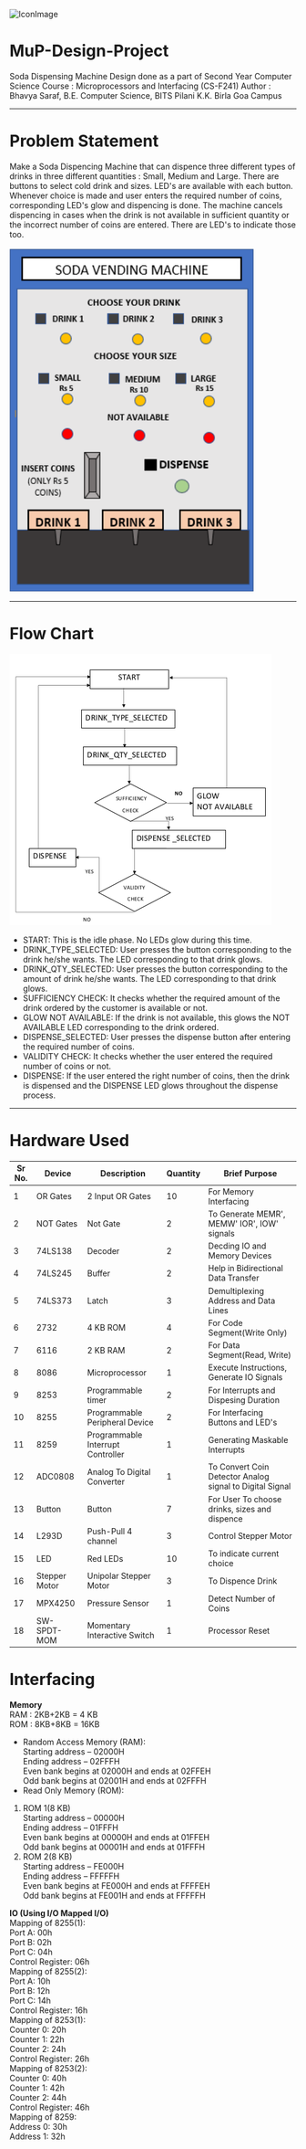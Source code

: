 ![IconImage](https://cdn6.aptoide.com/imgs/e/3/5/e35291e56c21fd9c639cfcccaa86de35_icon.png?w=256)

# MuP-Design-Project
Soda Dispensing Machine Design done as a part of Second Year Computer Science Course : Microprocessors and Interfacing (CS-F241)
Author : Bhavya Saraf, B.E. Computer Science, BITS Pilani K.K. Birla Goa Campus

***
# Problem Statement
Make a Soda Dispencing Machine that can dispence three different types of drinks in three different quantities : Small, Medium and Large. There are buttons to select cold drink and sizes. LED's are available with each button. Whenever choice is made and user enters the required number of coins, corresponding LED's glow and dispencing is done. The machine cancels dispencing in cases when the drink is not available in sufficient quantity or the incorrect number of coins are entered. There are LED's to indicate those too. <br><br>
![MachineImage](https://github.com/0110G/MuP-Design-Project/blob/master/Ima/Mup1.png)

***
# Flow Chart
![FlowChart](https://github.com/0110G/MuP-Design-Project/blob/master/Ima/Screenshot%20from%202019-05-31%2008-21-39.png)

* START: This is the idle phase. No LEDs glow during this time.
* DRINK_TYPE_SELECTED: User presses the button corresponding to the drink he/she
wants. The LED corresponding to that drink glows.
* DRINK_QTY_SELECTED: User presses the button corresponding to the amount of
drink he/she wants. The LED corresponding to that drink glows.
* SUFFICIENCY CHECK: It checks whether the required amount of the drink ordered
by the customer is available or not.
* GLOW NOT AVAILABLE: If the drink is not available, this glows the NOT AVAILABLE
LED corresponding to the drink ordered.
* DISPENSE_SELECTED: User presses the dispense button after entering the required
number of coins.
* VALIDITY CHECK: It checks whether the user entered the required number of coins
or not.
* DISPENSE: If the user entered the right number of coins, then the drink is dispensed
and the DISPENSE LED glows throughout the dispense process.

***
# Hardware Used
Sr No. | Device | Description | Quantity | Brief Purpose
-------|--------|--------- | ------------| -------------
1 | OR Gates | 2 Input OR Gates | 10 | For Memory Interfacing
2 | NOT Gates | Not Gate | 2 | To Generate MEMR', MEMW' IOR', IOW' signals
3 | 74LS138 | Decoder | 2 | Decding IO and Memory Devices
4 | 74LS245 | Buffer | 2 | Help in Bidirectional Data Transfer
5 | 74LS373 | Latch | 3 | Demultiplexing Address and Data Lines
6 | 2732 | 4 KB ROM | 4 | For Code Segment(Write Only)
7 | 6116 | 2 KB RAM | 2 | For Data Segment(Read, Write)
8 | 8086 | Microprocessor | 1 | Execute Instructions, Generate IO Signals
9 | 8253 | Programmable timer | 2 | For Interrupts and Dispesing Duration
10 | 8255 | Programmable Peripheral Device | 2 | For Interfacing Buttons and LED's
11 | 8259 | Programmable Interrupt Controller | 1 | Generating Maskable Interrupts
12 | ADC0808 | Analog To Digital Converter | 1 | To Convert Coin Detector Analog signal to Digital Signal
13 | Button | Button | 7 | For User To choose drinks, sizes and dispence
14 | L293D | Push-Pull 4 channel | 3 | Control Stepper Motor
15 | LED | Red LEDs | 10 | To indicate current choice
16 | Stepper Motor | Unipolar Stepper Motor | 3 | To Dispence Drink
17 | MPX4250 | Pressure Sensor | 1 | Detect Number of Coins 
18 | SW-SPDT-MOM | Momentary Interactive Switch | 1 | Processor Reset

# Interfacing 

**Memory**<br>
RAM : 2KB+2KB = 4 KB<br>
ROM : 8KB+8KB = 16KB<br>
* Random Access Memory (RAM):<br>
Starting address – 02000H<br>
Ending address – 02FFFH<br>
Even bank begins at 02000H and ends at 02FFEH<br>
Odd bank begins at 02001H and ends at 02FFFH<br>
* Read Only Memory (ROM):<br>
1. ROM 1(8 KB)<br>
Starting address – 00000H<br>
Ending address – 01FFFH<br>
Even bank begins at 00000H and ends at 01FFEH<br>
Odd bank begins at 00001H and ends at 01FFFH<br>
2. ROM 2(8 KB)<br>
Starting address – FE000H<br>
Ending address – FFFFFH<br>
Even bank begins at FE000H and ends at FFFFEH<br>
Odd bank begins at FE001H and ends at FFFFFH<br>

**IO (Using I/O Mapped I/O)**<br>
Mapping of 8255(1):<br>
Port A: 00h<br>
Port B: 02h<br>
Port C: 04h<br>
Control Register: 06h<br>
Mapping of 8255(2):<br>
Port A: 10h<br>
Port B: 12h<br>
Port C: 14h<br>
Control Register: 16h<br>
Mapping of 8253(1):<br>
Counter 0: 20h<br>
Counter 1: 22h<br>
Counter 2: 24h<br>
Control Register: 26h<br>
Mapping of 8253(2):<br>
Counter 0: 40h<br>
Counter 1: 42h<br>
Counter 2: 44h<br>
Control Register: 46h<br>
Mapping of 8259:<br>
Address 0: 30h<br>
Address 1: 32h<br>

